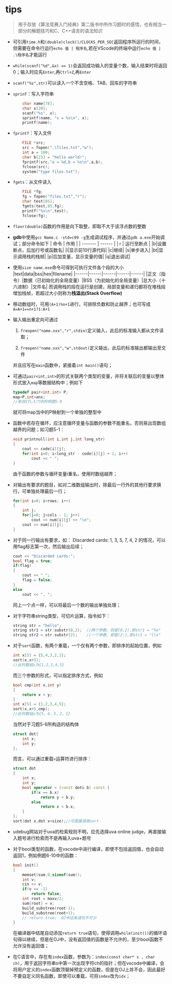 # tips

>   用于存放《算法竞赛入门经典》第二版书中所作习题时的感悟，也有相当一部分的解题技巧和C、C++语言的语法知识

*   可引用`time.h`和`(double)clock()/CLOCKS_PER_SEC`返回程序所运行的时间，但需要在命令行运行`echo 值 | 程序名`,若在VScode的终端中运行`echo 值 | .\程序名`才能运行

*   `while(scanf("%d",&x) == 1)`会返回成功输入的变量个数，输入结束时将返回0；输入时应先`Enter`,再`Ctrl+Z`,再`Enter`

*   `scanf("%s",str)`可以读入一个不含空格、TAB、回车的字符串

*   `sprinf`：写入字符串
    ```C++
        char name[78];
        char x[20];
        scanf("%s", x);
        sprintf(name, "x = %s\n", x);
        printf(name);
    ```
*   `fprintf`：写入文件
    ```C++
        FILE *src;
        src = fopen(".\files.txt","w");
        int a = 100;
        char b[23] = "hello world!";
        fprintf(src,"a = %d,b = %s\n",a,b);
        fclose(src);
        system("type files.txt");
    ```
*   `fgets`：从文件读入
    ```C++
        FILE *fg;
        fg = fopen("files.txt","r");
        char test[85];
        fgets(test,85,fg);
        printf("%s\n",test);
        fclose(fg);
    ```
*   `floor(double)`函数的作用是向下取整，即取不大于该浮点数的整数
*   **gdb**中使用`gcc Name.c -std=c99 -g`生成调试程序，并通过`gdb a.exe`开始调试；部分命令如下
    | 命令 | 作用 |
    | ------- | ------ |
    | r | 运行至断点 |
    |b|设置断点，后加行号或函数名|
    |l|显示前10行源代码|
    |c|继续|
    |s|单步进入|
    |bt|显示调用栈的栈帧|
    |p|后加变量，显示变量的值|
    |q|退出调试|

*   使用`size name.exe`命令可得到可执行文件各个段的大小
    |text|data|bss|hex|filename|
    |------|------|------|------|------|
    |正文（指令）|数据（已初始化的全局变量）|BSS（为初始化的全局变量）|总大小（十六进制）|文件名|
    而调用栈的段在运行是创建，局部变量和递归都将在堆栈段增加栈帧，若超过大小则称为**栈溢出(Stack Overflow)**

*   移动数组时，可用`(A+1)%n+1`进行，可排除负数和防止越界；也可写成`A=A+1==n+1?1:A+1`

*   输入输出重定向可通过
    1.  `freopen("name.xxx","r",stdin)`定义输入，此后的标准输入都从文件读取；
    
    2.  `freopen("name.xxx","w",stdout)`定义输出，此后的标准输出都输出至文件
    
    并且应写在`main`函数中，紧接着`int main()`语句；

*   可通过`pair<int,int>`的形式关联两个类型的变量，并将关联后的变量以整体形式放入`map`等数据结构中；例如下
    ```C++
    typedef pair<int,int> P;
    map<P,int>ans;
    //来自STL入门中的例题5-9
    ```
    就可将map当中的P映射到一个单独的整型中

*   函数中若存在循环，应注意循环变量与函数的参数不能重名，否则易出现数组越界的问题；如习题5-1：
    ```C++
    void printnull(int i,int j,int long_str)
    {
        cout << code[i][j];
        for(int i=0; i<long_str - code[i][j] + 1; i++)
            cout << " ";
    }
    ```
    由于函数的参数与循环变量i重名，使用时数组越界；

*   对输出有要求的题目，如对二维数组输出时，除最后一行外的其他行要求换行，可单独处理最后一行；
    ```C++
    for(int i=0; i<rows; i++)
    {
        int j;
        for(j=0; j<cols - 1; j++)
            cout << num[i][j] << "\n";
        cout << num[i][j];
    }
    ```

*   对于同一行输出有要求，如：
Discarded cards: 1, 3, 5, 7, 4, 2
的情况，可以用flag标志第一次，然后输出后续；
    ```C++
    cout << "Discarded cards:";
    bool flag = true;
    if(flag)
    {
        cout << " ";
        flag = false;
    }
    else
        cout << ", ";
    ```
    同上一个点一样，可以将最后一个数的输出单独处理；

*   对于字符串string类型，可切片运算，指令如下：
    ```C++
    string str = "hello";
    string str1 = str.substr(0,2);  //两个参数，则是[0,2),即str1 = "he"
    string str2 = str.substr(2);    //一个参数，即是(2:],即str2 = "llo"
    ```

*   对于`sort`函数，有两个重载，一个仅有两个参数，即排序的起始位置，例如
    ```C++
    int x[5] = {5,4,3,2,1};
    sort(x,x+5);
    //此时数组x为{1,2,3,4,5}
    ```
    而三个参数的形式，可以指定排序方式，例如
    ```C++
    bool cmp(int x,int y)
    {
        return x > y;
    }
    int x[5] = {1,2,3,4,5};
    sort(x,x+5,cmp);
    //此时数组x为{5，4，3，2，1}
    ```
    当然对于习题5-6所构造的结构体
    ```C++
    struct dot{
        int x;
        int y;
    };
    ```
    而言，可以通过重载`<`运算符进行排序：
    ```C++
    struct dot
    {
        int x;
        int y;
        bool operator < (const dot& b) const {
            if(x == b.x)
                return y < b.y;
            else
                return x < b.x;
        }
    };
    sort(dot x,dot x+size);//可直接调用sort
    ```

*   udebug网站对于uva的检索规则不明，应先选择uva online judge，再直接输入题号进行检索而不是再输入uva+题号

*   对于bool类型的函数，在vscode中进行编译，即使不包括返回值，也会自动返回1，例如例题6-10中的函数：
    ```C++
    bool init()
    {
        memset(sum,0,sizeof(sum));
        int v;
        cin >> v;
        if(v == -1)
            return false;
        int root = maxv/2;
        sum[root] = v;
        build_substree(root-1);
        build_substree(root+1);
        // return true;  OJ中这条语句不可少
    }
    ```
    在编译器中结尾自动添加`return true`语句，使得调用`while(init())`的循环语句得以继续，但是在OJ中，没有返回值的函数是不允许的，至少bool函数不允许没有返回值；

*   在C语言中，存在有`index`函数，参数为：`index(const char* s , char ch)`，用于返回字符串s中第一次出现字符ch的指针；但在vscode中编译，会将用户定义的`index`函数顶替掉预定义的函数，但是在OJ上并不会，因此最好不要自定义同名函数，即使可以重载，可将`index`改为`idx`；